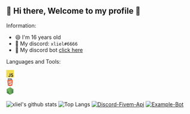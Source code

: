 ## 👋 Hi there, Welcome to my profile 👋

Information:

- 😄 I'm 16 years old
- 📨 My discord: `xliel#6666`
- 🤖 My discord bot [click here](https://top.gg/bot/599408580042424321) 

Languages and Tools:

<code><a target="_blank" rel="noopener noreferrer" href="https://raw.githubusercontent.com/github/explore/80688e429a7d4ef2fca1e82350fe8e3517d3494d/topics/javascript/javascript.png"><img height="20" src="https://raw.githubusercontent.com/github/explore/80688e429a7d4ef2fca1e82350fe8e3517d3494d/topics/javascript/javascript.png" style="max-width:100%;"></a>
</code>
<code><a target="_blank" rel="noopener noreferrer" href="https://raw.githubusercontent.com/github/explore/80688e429a7d4ef2fca1e82350fe8e3517d3494d/topics/html/html.png"><img height="20" src="https://raw.githubusercontent.com/github/explore/80688e429a7d4ef2fca1e82350fe8e3517d3494d/topics/html/html.png" style="max-width:100%;"></a>
</code>
<code><a target="_blank" rel="noopener noreferrer" href="https://raw.githubusercontent.com/github/explore/80688e429a7d4ef2fca1e82350fe8e3517d3494d/topics/nodejs/nodejs.png"><img height="20" src="https://raw.githubusercontent.com/github/explore/80688e429a7d4ef2fca1e82350fe8e3517d3494d/topics/nodejs/nodejs.png" style="max-width:100%;"></a>
</code>

![xliel's github stats](https://github-readme-stats.vercel.app/api?username=xliel&show_icons=true&theme=tokyonight)
![Top Langs](https://github-readme-stats.vercel.app/api/top-langs/?username=xliel&layout=compact&theme=tokyonight)
[![Discord-Fivem-Api](https://github-readme-stats.vercel.app/api/pin/?username=xliel&repo=Discord-Fivem-Api&show_owner=true&theme=tokyonight)](https://github.com/xliel/Discord-Fivem-Api)
[![Example-Bot](https://github-readme-stats.vercel.app/api/pin/?username=xliel&repo=example-bot&show_owner=true&theme=tokyonight)](https://github.com/xliel/Example-Bot)

